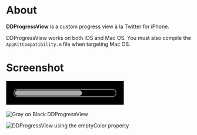 About
=====

**DDProgressView** is a custom progress view à la Twitter for iPhone.

DDProgressView works on both iOS and Mac OS. You must also compile the `AppKitCompatibility.m` file when targeting Mac OS.

Screenshot
==========

![Gray on Black DDProgressView](https://github.com/0xced/DDProgressView/raw/master/Screenshot.png)

![Gray on Black DDProgressView](https://github.com/0xced/DDProgressView/raw/master/Screenshot1.png)

![DDProgressView using the emptyColor property](https://github.com/ddeville/DDProgressView/raw/master/Screenshot2.png)


